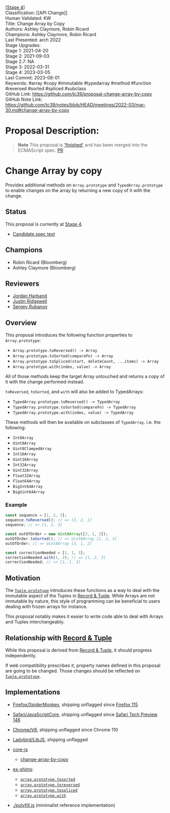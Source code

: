 [[Stage 4]]<br>Classification: [[API Change]]<br>Human Validated: KW<br>Title: Change Array by Copy<br>Authors: Ashley Claymore, Robin Ricard<br>Champions: Ashley Claymore, Robin Ricard<br>Last Presented: arch 2022<br>Stage Upgrades:<br>Stage 1: 2021-04-20  
Stage 2: 2021-09-03  
Stage 2.7: NA  
Stage 3: 2022-03-31  
Stage 4: 2023-03-05<br>Last Commit: 2023-08-01<br>Keywords: #array #copy #immutable #typedarray #method #function #reversed #sorted #spliced #subclass<br>GitHub Link: https://github.com/tc39/proposal-change-array-by-copy <br>GitHub Note Link: https://github.com/tc39/notes/blob/HEAD/meetings/2022-03/mar-30.md#change-array-by-copy
# Proposal Description:
> **Note**
> This proposal is ['finished'](https://github.com/tc39/proposals/blob/main/finished-proposals.md) and has been merged into the ECMAScript spec. [PR](https://github.com/tc39/ecma262/pull/2997)

# Change Array by copy

Provides additional methods on `Array.prototype` and `TypedArray.prototype` to enable changes on the array by returning a new copy of it with the change.

## Status

This proposal is currently at [Stage 4].

- [Candidate spec text][spec]

[Stage 4]: https://github.com/tc39/proposals/commit/ad4df8435f27f39eda26db3b940ae151980c8015#diff-af1d66eb7dbbf6f66e871d26bcad07076a557256a957f558ca21e60924e2b0b7
[spec]: https://github.com/tc39/ecma262/pull/2997/files

## Champions

- Robin Ricard (Bloomberg)
- Ashley Claymore (Bloomberg)

## Reviewers

- [Jordan Harband](https://github.com/ljharb)
- [Justin Ridgewell](https://github.com/jridgewell)
- [Sergey Rubanov](https://github.com/chicoxyzzy)

## Overview

This proposal introduces the following function properties to `Array.prototype`:

- `Array.prototype.toReversed() -> Array`
- `Array.prototype.toSorted(compareFn) -> Array`
- `Array.prototype.toSpliced(start, deleteCount, ...items) -> Array`
- `Array.prototype.with(index, value) -> Array`

All of those methods keep the target Array untouched and returns a copy of it with the change performed instead.

`toReversed`, `toSorted`, and `with` will also be added to TypedArrays:

- `TypedArray.prototype.toReversed() -> TypedArray`
- `TypedArray.prototype.toSorted(compareFn) -> TypedArray`
- `TypedArray.prototype.with(index, value) -> TypedArray`

These methods will then be available on subclasses of `TypedArray`. i.e. the following:

- `Int8Array`
- `Uint8Array`
- `Uint8ClampedArray`
- `Int16Array`
- `Uint16Array`
- `Int32Array`
- `Uint32Array`
- `Float32Array`
- `Float64Array`
- `BigInt64Array`
- `BigUint64Array`

### Example

```js
const sequence = [1, 2, 3];
sequence.toReversed(); // => [3, 2, 1]
sequence; // => [1, 2, 3]

const outOfOrder = new Uint8Array([3, 1, 2]);
outOfOrder.toSorted(); // => Uint8Array [1, 2, 3]
outOfOrder; // => Uint8Array [3, 1, 2]

const correctionNeeded = [1, 1, 3];
correctionNeeded.with(1, 2); // => [1, 2, 3]
correctionNeeded; // => [1, 1, 3]
```

## Motivation

The [`Tuple.prototype`][tuple-proto] introduces these functions as a way to deal with the immutable aspect of the Tuples in [Record & Tuple][r-t]. While Arrays are not immutable by nature, this style of programming can be beneficial to users dealing with frozen arrays for instance.

This proposal notably makes it easier to write code able to deal with Arrays and Tuples interchangeably.

## Relationship with [Record & Tuple][r-t]

While this proposal is derived from [Record & Tuple][r-t], it should progress independently.

If web compatibility prescribes it, property names defined in this proposal are going to be changed. Those changes should be reflected on [`Tuple.prototype`][tuple-proto].

[tuple-proto]: https://tc39.es/proposal-record-tuple/#sec-properties-of-the-tuple-prototype-object
[r-t]: https://github.com/tc39/proposal-record-tuple

## Implementations

 - [Firefox/SpiderMonkey](https://bugzilla.mozilla.org/show_bug.cgi?id=1729563), shipping unflagged since [Firefox 115](https://developer.mozilla.org/en-US/docs/Mozilla/Firefox/Releases/115)
 - [Safari/JavaScriptCore](https://bugs.webkit.org/show_bug.cgi?id=234604), shipping unflagged since [Safari Tech Preview 146](https://developer.apple.com/safari/technology-preview/release-notes/#:~:text=bug%20tracker.-,Release%20146,-Note%3A%20Tab)
 - [Chrome/V8](https://bugs.chromium.org/p/v8/issues/detail?id=12764), shipping unflagged since Chrome 110

 - [Ladybird/LibJS](https://github.com/SerenityOS/serenity/issues/16353), shipping unflagged

 - [core-js](https://github.com/zloirock/core-js)
   - [change-array-by-copy](https://github.com/zloirock/core-js#change-array-by-copy)

 - [es-shims](https://github.com/es-shims):
   - [`array.prototype.tosorted`](https://www.npmjs.com/package/array.prototype.tosorted)
   - [`array.prototype.toreversed`](https://www.npmjs.com/package/array.prototype.toreversed)
   - [`array.prototype.tospliced`](https://www.npmjs.com/package/array.prototype.tospliced)
   - [`array.prototype.with`](https://www.npmjs.com/package/array.prototype.with)

- [./polyfill.js](./polyfill.js) (minimalist reference implementation)
<br>